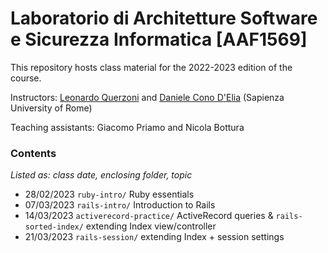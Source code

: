 Laboratorio di Architetture Software e Sicurezza Informatica [AAF1569]
=============

This repository hosts class material for the 2022-2023 edition of the course.

Instructors: [Leonardo Querzoni](https://sites.google.com/diag.uniroma1.it/querzoni/) and [Daniele Cono D'Elia](https://www.diag.uniroma1.it/~delia/) (Sapienza University of Rome)

Teaching assistants: Giacomo Priamo and Nicola Bottura

### Contents
*Listed as: class date, enclosing folder, topic*
- 28/02/2023 `ruby-intro/` Ruby essentials
- 07/03/2023 `rails-intro/` Introduction to Rails
- 14/03/2023 `activerecord-practice/` ActiveRecord queries & `rails-sorted-index/` extending Index view/controller
- 21/03/2023 `rails-session/` extending Index + session settings
